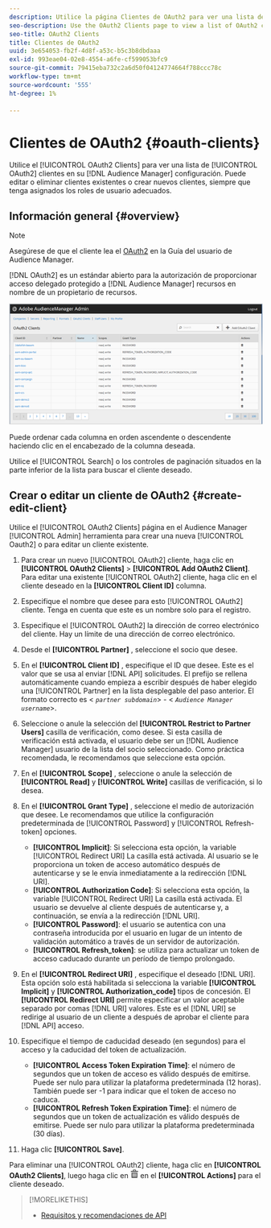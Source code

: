 ```yaml
---
description: Utilice la página Clientes de OAuth2 para ver una lista de clientes de OAuth2 en la configuración del Audience Manager. Puede editar o eliminar clientes existentes o crear nuevos clientes, siempre que tenga asignados los roles de usuario adecuados.
seo-description: Use the OAuth2 Clients page to view a list of OAuth2 clients in your Audience Manager configuration. You can edit or delete existing clients or create new clients, providing that you have the appropriate user roles assigned.
seo-title: OAuth2 Clients
title: Clientes de OAuth2
uuid: 3e654053-fb2f-4d8f-a53c-b5c3b8dbdaaa
exl-id: 993eae04-02e8-4554-a6fe-cf599053bfc9
source-git-commit: 79415eba732c2a6d50f04124774664f788ccc78c
workflow-type: tm+mt
source-wordcount: '555'
ht-degree: 1%

---
```


# Clientes de OAuth2 {#oauth-clients}

Utilice el [!UICONTROL OAuth2 Clients] para ver una lista de [!UICONTROL OAuth2] clientes en su [!DNL Audience Manager] configuración. Puede editar o eliminar clientes existentes o crear nuevos clientes, siempre que tenga asignados los roles de usuario adecuados.

## Información general {#overview}

<!-- c_oauth.xml -->

>[!NOTE]
>
>Asegúrese de que el cliente lea el [OAuth2](https://experienceleague.adobe.com/docs/audience-manager/user-guide/api-and-sdk-code/rest-apis/aam-api-getting-started.html#oauth) en la Guía del usuario de Audience Manager.

[!DNL OAuth2] es un estándar abierto para la autorización de proporcionar acceso delegado protegido a [!DNL Audience Manager] recursos en nombre de un propietario de recursos.

![](assets/oauth.png)

Puede ordenar cada columna en orden ascendente o descendente haciendo clic en el encabezado de la columna deseada.

Utilice el [!UICONTROL Search] o los controles de paginación situados en la parte inferior de la lista para buscar el cliente deseado.

## Crear o editar un cliente de OAuth2 {#create-edit-client}

<!-- t_create_edit_auth.xml -->

Utilice el [!UICONTROL OAuth2 Clients] página en el Audience Manager [!UICONTROL Admin] herramienta para crear una nueva [!UICONTROL Oauth2] o para editar un cliente existente.

1. Para crear un nuevo [!UICONTROL OAuth2] cliente, haga clic en **[!UICONTROL OAuth2 Clients]** > **[!UICONTROL Add OAuth2 Client]**. Para editar una existente [!UICONTROL OAuth2] cliente, haga clic en el cliente deseado en la **[!UICONTROL Client ID]** columna.
1. Especifique el nombre que desee para esto [!UICONTROL OAuth2] cliente. Tenga en cuenta que este es un nombre solo para el registro.
1. Especifique el [!UICONTROL OAuth2] la dirección de correo electrónico del cliente. Hay un límite de una dirección de correo electrónico.
1. Desde el **[!UICONTROL Partner]** , seleccione el socio que desee.
1. En el **[!UICONTROL Client ID]** , especifique el ID que desee. Este es el valor que se usa al enviar [!DNL API] solicitudes. El prefijo se rellena automáticamente cuando empieza a escribir después de haber elegido una [!UICONTROL Partner] en la lista desplegable del paso anterior. El formato correcto es &lt; *`partner subdomain`*> - &lt; *`Audience Manager username`*>.
1. Seleccione o anule la selección del **[!UICONTROL Restrict to Partner Users]** casilla de verificación, como desee. Si esta casilla de verificación está activada, el usuario debe ser un [!DNL Audience Manager] usuario de la lista del socio seleccionado. Como práctica recomendada, le recomendamos que seleccione esta opción.
1. En el **[!UICONTROL Scope]** , seleccione o anule la selección de **[!UICONTROL Read]** y **[!UICONTROL Write]** casillas de verificación, si lo desea.
1. En el **[!UICONTROL Grant Type]** , seleccione el medio de autorización que desee. Le recomendamos que utilice la configuración predeterminada de [!UICONTROL Password] y [!UICONTROL Refresh-token] opciones.

   * **[!UICONTROL Implicit]**: Si selecciona esta opción, la variable [!UICONTROL Redirect URI] La casilla está activada. Al usuario se le proporciona un token de acceso automático después de autenticarse y se le envía inmediatamente a la redirección [!DNL URI].
   * **[!UICONTROL Authorization Code]**: Si selecciona esta opción, la variable [!UICONTROL Redirect URI] La casilla está activada. El usuario se devuelve al cliente después de autenticarse y, a continuación, se envía a la redirección [!DNL URI].
   * **[!UICONTROL Password]**: el usuario se autentica con una contraseña introducida por el usuario en lugar de un intento de validación automático a través de un servidor de autorización.
   * **[!UICONTROL Refresh_token]**: se utiliza para actualizar un token de acceso caducado durante un período de tiempo prolongado.

1. En el **[!UICONTROL Redirect URI]** , especifique el deseado [!DNL URI]. Esta opción solo está habilitada si selecciona la variable **[!UICONTROL Implicit]** y **[!UICONTROL Authorization_code]** tipos de concesión. El **[!UICONTROL Redirect URI]** permite especificar un valor aceptable separado por comas [!DNL URI] valores. Este es el [!DNL URI] se redirige al usuario de un cliente a después de aprobar el cliente para [!DNL API] acceso.
1. Especifique el tiempo de caducidad deseado (en segundos) para el acceso y la caducidad del token de actualización.

   * **[!UICONTROL Access Token Expiration Time]**: el número de segundos que un token de acceso es válido después de emitirse. Puede ser nulo para utilizar la plataforma predeterminada (12 horas). También puede ser -1 para indicar que el token de acceso no caduca.
   * **[!UICONTROL Refresh Token Expiration Time]**: el número de segundos que un token de actualización es válido después de emitirse. Puede ser nulo para utilizar la plataforma predeterminada (30 días).

1. Haga clic **[!UICONTROL Save]**.

Para eliminar una [!UICONTROL OAuth2] cliente, haga clic en **[!UICONTROL OAuth2 Clients]**, luego haga clic en  ![](assets/icon_delete.png) en el **[!UICONTROL Actions]** para el cliente deseado.

>[!MORELIKETHIS]
>
>* [Requisitos y recomendaciones de API](../admin-oauth2/aam-admin-api-requirements.md)

